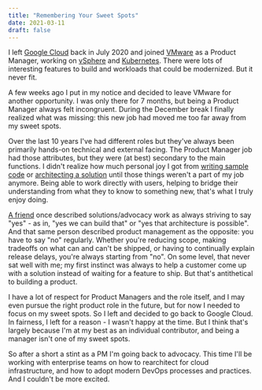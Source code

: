 ```yaml
---
title: "Remembering Your Sweet Spots"
date: 2021-03-11
draft: false
---
```


I left [Google Cloud](https://cloud.google.com) back in July 2020 and joined [VMware](https://www.vmware.com) as a Product Manager, working on [vSphere](https://www.vmware.com/products/vsphere.html) and [Kubernetes](https://kubernetes.io). There were lots of interesting features to build and workloads that could be modernized. But it never fit.

A few weeks ago I put in my notice and decided to leave VMware for another opportunity. I was only there for 7 months, but being a Product Manager always felt incongruent. During the December break I finally realized what was missing: this new job had moved me too far away from my sweet spots. 

Over the last 10 years I've had different roles but they've always been primarily hands-on technical and external facing. The Product Manager job had those attributes, but they were (at best) secondary to the main functions. I didn't realize how much personal joy I got from [writing sample code](https://github.com/crcsmnky/gatekeeper-istio) or [architecting a solution](https://cloud.google.com/solutions/processing-logs-at-scale-using-dataflow) until those things weren't a part of my job anymore. Being able to work directly with users, helping to bridge their understanding from what they to know to something new, that's what I truly enjoy doing.

[A friend](https://twitter.com/forjared) once described solutions/advocacy work as always striving to say "yes" - as in, "yes we can build that" or "yes that architecture is possible". And that same person described product management as the opposite: you have to say "no" regularly. Whether you're reducing scope, making tradeoffs on what can and can't be shipped, or having to continually explain release delays, you're always starting from "no". On some level, that never sat well with me; my first instinct was always to help a customer come up with a solution instead of waiting for a feature to ship. But that's antithetical to building a product.

I have a lot of respect for Product Managers and the role itself, and I may even pursue the right product role in the future, but for now I needed to focus on my sweet spots. So I left and decided to go back to Google Cloud. In fairness, I left for a reason - I wasn't happy at the time. But I think that's largely because I'm at my best as an individual contributor, and being a manager isn't one of my sweet spots. 

So after a short a stint as a PM I'm going back to advocacy. This time I'll be working with enterprise teams on how to rearchitect for cloud infrastructure, and how to adopt modern DevOps processes and practices. And I couldn't be more excited.

